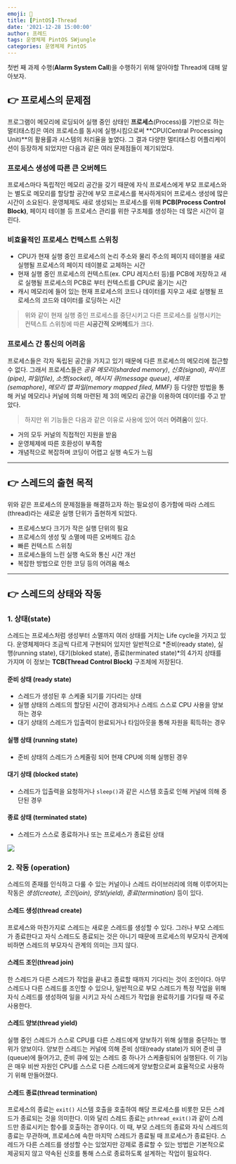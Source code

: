 ```yaml
---
emoji: 🧢
title: [PintOS]-Thread
date: '2021-12-28 15:00:00'
author: 프레드
tags: 운영체제 PintOS SWjungle
categories: 운영체제 PintOS
---
```


첫번 째 과제 수행(**Alarm System Call**)을 수행하기 위해 알아야할 Thread에 대해 알아보자.

## 👉 프로세스의 문제점

프로그램이 메모리에 로딩되어 실행 중인 상태인 **프로세스**(Process)를 기반으로 하는 멀티태스킹은 여러 프로세스를 동시에 실행시킴으로써 **CPU(Central Processing Unit)**의 활용률과 시스템의 처리율을 높였다. 그 결과 다양한 멀티태스킹 어플리케이션이 등장하게 되었지만 다음과 같은 여러 문제점들이 제기되었다.

### 프로세스 생성에 따른 큰 오버헤드

프로세스마다 독립적인 메모리 공간을 갖기 때문에 자식 프로세스에게 부모 프로세스와는 별도로 메모리를 할당할 공간에 부모 프로세스를 복사하게되어 프로세스 생성에 많은 시간이 소요된다. 운영체제도 새로 생성되는 프로세스를 위해 **PCB(Process Control Block)**, 페이지 테이블 등 프로세스 관리를 위한 구조체를 생성하는 데 많은 시간이 걸린다.

### 비효율적인 프로세스 컨텍스트 스위칭

- CPU가 현재 실행 중인 프로세스의 논리 주소와 물리 주소의 페이지 테이블을 새로 실행될 프로세스의 페이지 테이블로 교체하는 시간
- 현재 실행 중인 프로세스의 컨텍스트(ex. CPU 레지스터 등)를 PCB에 저장하고 새로 실행될 프로세스의 PCB로 부터 컨텍스트를 CPU로 옮기는 시간
- 캐시 메모리에 들어 있는 현재 프로세스의 코드나 데이터를 지우고 새로 실행될 프로세스의 코드와 데이터를 로딩하는 시간

> 위와 같이 현재 실행 중인 프로세스를 중단시키고 다른 프로세스를 실행시키는 컨텍스트 스위칭에 따른 **시공간적 오버헤드**가 크다.

### 프로세스 간 통신의 어려움

프로세스들은 각자 독립된 공간을 가지고 있기 때문에 다른 프로세스의 메모리에 접근할 수 없다. 그래서 프로세스들은 _공유 메모리(sharded memory)_, _신호(signal)_, _파이프(pipe)_, _파일(file)_, _소켓(socket)_, _메시지 큐(message queue)_, _세마포(semaphore)_, _메모리 맵 파일(memory mapped filed, MMF)_ 등 다양한 방법을 통해 커널 메모리나 커널에 의해 마련된 제 3의 메모리 공간을 이용하여 데이터를 주고 받았다.

> 하지만 위 기능들은 다음과 같은 이유로 사용에 있어 여러 **어려움**이 있다.

- 거의 모두 커널의 직접적인 지원을 받음
- 운영체제에 따른 호환성이 부족함
- 개념적으로 복잡하며 코딩이 어렵고 실행 속도가 느림

---

## 👉 스레드의 출현 목적

위와 같은 프로세스의 문제점들을 해결하고자 하는 필요성이 증가함에 따라 스레드 (thread)라는 새로운 실행 단위가 출현하게 되었다.

- 프로세스보다 크기가 작은 실행 단위의 필요
- 프로세스의 생성 및 소멸에 따른 오버헤드 감소
- 빠른 컨텍스트 스위칭
- 프로세스들의 느린 실행 속도와 통신 시간 개선
- 복잡한 방법으로 인한 코딩 등의 어려움 해소

---

## 👉 스레드의 상태와 작동

### 1. 상태(state)

스레드는 프로세스처럼 생성부터 소멸까지 여러 상태를 거치는 Life cycle을 가지고 있다. 운영체제마다 조금씩 다르게 구현되어 있지만 일반적으로 *준비(ready state), 실행(running state), 대기(bloked state), 종료(terminated state)*의 4가지 상태를 가지며 이 정보는 **TCB(Thread Control Block)** 구조체에 저장된다.

#### 준비 상태 (ready state)

- 스레드가 생성된 후 스케줄 되기를 기다리는 상태
- 실행 상태의 스레드의 할당된 시간이 경과되거나 스레드 스스로 CPU 사용을 양보하는 경우
- 대기 상태의 스레드가 입출력이 완료되거나 타임아웃을 통해 자원을 획득하는 경우

#### 실행 상태 (running state)

- 준비 상태의 스레드가 스케줄링 되어 현재 CPU에 의해 실행된 경우

#### 대기 상태 (blocked state)

- 스레드가 입출력을 요청하거나 `sleep()`과 같은 시스템 호출로 인해 커널에 의해 중단된 경우

#### 종료 상태 (terminated state)

- 스레드가 스스로 종료하거나 또는 프로세스가 종료된 상태

![](https://images.velog.io/images/fredkeemhaus/post/a43486be-8d60-4fa0-9c1c-39fe8cf9d060/%E1%84%89%E1%85%B3%E1%84%8F%E1%85%B3%E1%84%85%E1%85%B5%E1%86%AB%E1%84%89%E1%85%A3%E1%86%BA%202021-12-28%20%E1%84%8B%E1%85%A9%E1%84%92%E1%85%AE%204.09.02.png)

### 2. 작동 (operation)

스레드의 존재를 인식하고 다룰 수 있는 커널이나 스레드 라이브러리에 의해 이루어지는 작동은 _생성(create), 조인(join), 양보(yield), 종료(termination)_ 등이 있다.

#### 스레드 생성(thread create)

프로세스와 마찬가지로 스레드는 새로운 스레드를 생성할 수 있다. 그러나 부모 스레드가 종료한다고 자식 스레드도 종료되는 것은 아니기 때문에 프로세스의 부모자식 관계에 비하면 스레드의 부모자식 관계의 의미는 크지 않다.

#### 스레드 조인(thread join)

한 스레드가 다른 스레드가 작업을 끝내고 종료할 때까지 기다리는 것이 조인이다. 아무 스레드나 다른 스레드를 조인할 수 있으나, 일반적으로 부모 스레드가 특정 작업을 위해 자식 스레드를 생성하여 일을 시키고 자식 스레드가 작업을 완료하기를 기다릴 때 주로 사용한다.

#### 스레드 양보(thread yield)

실행 중인 스레드가 스스로 CPU를 다른 스레드에게 양보하기 위해 실행을 중단하는 행위가 양보이다. 양보한 스레드는 커널에 의해 준비 상태(ready state)가 되어 준비 큐(queue)에 들어가고, 준비 큐에 있는 스레드 중 하나가 스케줄링되어 실행된다. 이 기능은 매우 비싼 자원인 CPU를 스스로 다른 스레드에게 양보함으로써 효율적으로 사용하기 위해 만들어졌다.

#### 스레드 종료(thread termination)

프로세스의 종료는 `exit()` 시스템 호출을 호출하여 해당 프로세스를 비롯한 모든 스레드가 종료되는 것을 의미한다. 이와 달리 스레드 종료는 `pthread_exit()`과 같이 스레드만 종료시키는 함수를 호출하는 경우이다. 이 때, 부모 스레드의 종료와 자식 스레드의 종료는 무관하며, 프로세스에 속한 마지막 스레드가 종료될 때 프로세스가 종료된다. 스레드가 다른 스레드를 생성할 수는 있었지만 강제로 종료할 수 있는 방법은 기본적으로 제공되지 않고 약속된 신호를 통해 스스로 종료하도록 설계하는 작업이 필요하다.
